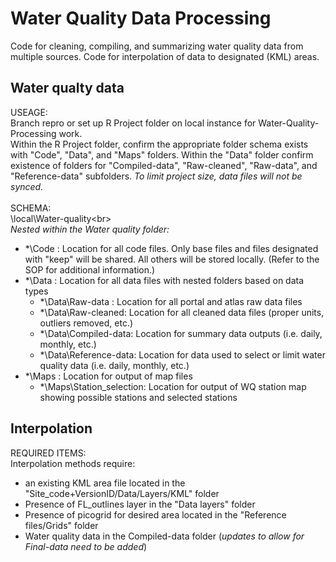 # Water Quality Data Processing
Code for cleaning, compiling, and summarizing water quality data from multiple sources. 
Code for interpolation of data to designated (KML) areas.

## Water qualty data
USEAGE:<br>
Branch repro or set up R Project folder on local instance for Water-Quality-Processing work.<br>
Within the R Project folder, confirm the appropriate folder schema exists with "Code", "Data", and "Maps" folders. 
Within the "Data" folder confirm existence of folders for "Compiled-data", "Raw-cleaned", "Raw-data", and "Reference-data" subfolders. *To limit project size, data files will not be synced.*<br> <br>
SCHEMA: <br>
\local\Water-quality\<br>
<br>
_Nested within the Water quality folder:_ 
*   *\Code :   Location for all code files. Only base files and files designated with "keep" will be shared. All others will be stored locally. (Refer to the SOP for additional information.) <br>
*   *\Data :   Location for all data files with nested folders based on data types <br>
    *   *\Data\Raw-data :   Location for all portal and atlas raw data files <br>
    *   *\Data\Raw-cleaned:   Location for all cleaned data files (proper units, outliers removed, etc.)<br>
    *   *\Data\Compiled-data:   Location for summary data outputs (i.e. daily, monthly, etc.) <br>
    *   *\Data\Reference-data:   Location for data used to select or limit water quality data (i.e. daily, monthly, etc.) <br>
*   *\Maps :   Location for output of map files <br>
    *   *\Maps\Station_selection:   Location for output of WQ station map showing possible stations and selected stations<br>

## Interpolation
REQUIRED ITEMS:<br>
Interpolation methods require:
* an existing KML area file located in the "Site_code+VersionID/Data/Layers/KML" folder
* Presence of FL_outlines layer in the "Data layers" folder
* Presence of picogrid for desired area located in the "Reference files/Grids" folder
* Water quality data in the Compiled-data folder (*updates to allow for Final-data need to be added*)
